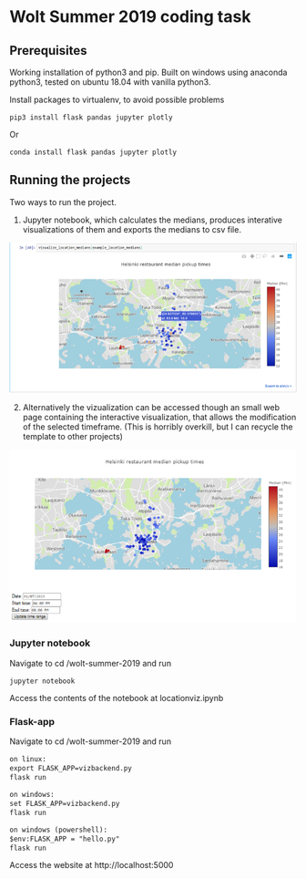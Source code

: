 # Wolt Summer 2019 coding task

## Prerequisites

Working installation of python3 and pip.
Built on windows using anaconda python3, tested on ubuntu 18.04 with vanilla python3. 

Install packages to virtualenv, to avoid possible problems

```
pip3 install flask pandas jupyter plotly
```
Or
```
conda install flask pandas jupyter plotly
```


## Running the projects

Two ways to run the project. 

1. Jupyter notebook, which calculates the medians, produces interative visualizations of them and exports the medians
to csv file. 

![Screenshot](pics/helsinki_medians_jupyter.png)


2. Alternatively the vizualization can be accessed though
an small web page containing the interactive visualization, that allows
the modification of the selected timeframe. (This is horribly overkill, but I can recycle the template to other projects)

![Screenshot](pics/helsinki_medians_web.png)
### Jupyter notebook
Navigate to cd /wolt-summer-2019 and run
```
jupyter notebook
```
Access the contents of the notebook at locationviz.ipynb
### Flask-app
Navigate to cd /wolt-summer-2019 and run

```
on linux:
export FLASK_APP=vizbackend.py
flask run
```
```
on windows:
set FLASK_APP=vizbackend.py
flask run
```
```
on windows (powershell):
$env:FLASK_APP = "hello.py"
flask run
```

Access the website at http://localhost:5000 












